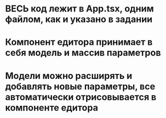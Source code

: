 # ВЕСЬ код лежит в App.tsx, одним файлом, как и указано в задании

# Компонент едитора принимает в себя модель и массив параметров

# Модели можно расширять и добавлять новые параметры, все автоматически отрисовывается в компоненте едитора
